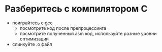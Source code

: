 # Разберитесь с компилятором C
  * поиграйтесь с gcc
	* посмотрите код после препроцессинга
    * посмотрите полученный asm код, используйте разные уровни оптимизации
  * слинкуйте .o файл
